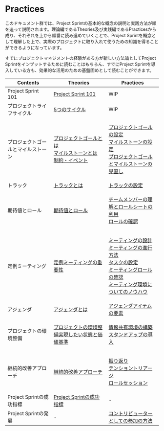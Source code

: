 # Practices

このドキュメント群では、Project Sprintの基本的な概念の説明と実践方法が順を追って説明されます。理論編であるTheories及び実践編であるPracticesから成り、それぞれを上から順番に読み進めていくことで、Project Sprintを概念として理解した上で、実際のプロジェクトに取り入れて使うための知識を得ることができるようになっています。

すでにプロジェクトマネジメントの経験がある方が新しい方法論としてProject Sprintをインプットするために読むことはもちろん、すでにProject Sprintを導入している方も、効果的な活用のための基盤固めとして読むことができます。

| Contents            | Theories                                                                                                                                                                | Practices                                                                                                                                                                                                                                                   |
| ------------------- | ----------------------------------------------------------------------------------------------------------------------------------------------------------------------- | ----------------------------------------------------------------------------------------------------------------------------------------------------------------------------------------------------------------------------------------------------------- |
| Project Sprint 101  | [Project Sprint 101](../../v3.2/theories/101.md)                                                                                                                        | WIP                                                                                                                                                                                                                                                         |
| プロジェクトライフサイクル       | [5つのサイクル](../theories/project\_lifecycle.md)                                                                                                                            | WIP                                                                                                                                                                                                                                                         |
| プロジェクトゴールとマイルストーン   | <p><a href="../theories/project_goals.md">プロジェクトゴールとは</a><br><a href="../theories/milestones.md">マイルストーンとは</a><br><a href="../theories/restrictions.md">制約・イベント</a></p> | <p><a href="../../v3.2/practices/project_goals.md">プロジェクトゴールの設定</a><br><a href="broken-reference">マイルストーンの設定</a><br><a href="reviewing_project_goals_and_milestones.md">プロジェクトゴールとマイルストーンの見直し</a></p>                                                       |
| トラック                | [トラックとは](../theories/tracks.md)                                                                                                                                         | [トラックの設定](tracks.md)                                                                                                                                                                                                                                        |
| 期待値とロール             | [期待値とロール](../theories/rolls.md)                                                                                                                                         | <p><a href="rolls.md">チームメンバーの理解とロールシートの利用</a><br><a href="reviewing_rolls.md">ロールの確認</a></p>                                                                                                                                                               |
| 定例ミーティング            | [定例ミーティングの重要性](../theories/meetings.md)                                                                                                                                 | <p><a href="meetings.md">ミーティングの設計</a><br><a href="holding_meetings.md">ミーティングの進行方法</a><br><a href="../../v3.2/practices/tasks.md">タスクの設定</a><br><a href="meeting_rolls.md">ミーティングロールの確認</a><br><a href="meeting_environments.md">ミーティング環境についてのノウハウ</a></p> |
| アジェンダ               | [アジェンダとは](../theories/agenda.md)                                                                                                                                        | [アジェンダアイテムの要素](agenda.md)                                                                                                                                                                                                                                   |
| プロジェクトの環境整備         | [プロジェクトの環境整備実現したい状態と価値基準](../theories/project\_environments.md)                                                                                                         | <p><a href="project_environments.md">情報共有環境の構築</a><br><a href="stand-up_meetings.md">スタンドアップの導入</a></p>                                                                                                                                                     |
| 継続的改善アプローチ          | [継続的改善アプローチ](../../v3.2/theories/continuous\_improvement\_approach.md)                                                                                                  | <p><a href="looking_back.md">振り返り</a><br><a href="../../v3.2/practices/tension_triage.md">テンショントリアージ</a><br><a href="broken-reference">ロールセッション</a></p>                                                                                                     |
| Project Sprintの成功指標 | [Project Sprintの成功指標](../../v3.2/theories/success\_metrics.md)                                                                                                          | -                                                                                                                                                                                                                                                           |
| Project Sprintの発展   | -                                                                                                                                                                       | [コントリビューターとしての参加の方法](broken-reference)                                                                                                                                                                                                                      |
